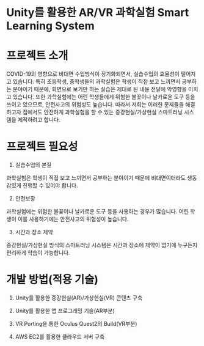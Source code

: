 # Unity를 활용한 AR/VR 과학실험 Smart Learning System

# 프로젝트 소개
COVID-19의 영향으로 비대면 수업방식이 장기화되면서, 실습수업의 효율성이 떨어지고 있습니다.
특히 초등학생, 중학생들의 과학실험은 학생이 직접 보고 느끼면서 공부하는 분야이기 때문에, 화면으로 보기만 하는 실습은 제대로 된 내용 전달에 악영향을 미치고 있습니다. 
또한 과학실험에는 어린 학생들에게 위험한 불꽃이나 날카로운 도구 등을 쓰이고 있으므로, 안전사고의 위험성도 높습니다.
따라서 저희는 이러한 문제들을 해결하고자 집에서도 안전하게 과학실험을 할 수 있는 증강현실/가상현실 스마트러닝 시스템을 제작하려고 합니다.

# 프로젝트 필요성
  1. 실습수업의 본질
  
  과학실험은 학생이 직접 보고 느끼면서 공부하는 분야이기 때문에 비대면이더라도 생동감있게 진행할 수 있어야 합니다.

  2. 안전보장
  
  과학실험에는 위험한 불꽃이나 날카로운 도구 등을 사용하는 경우가 많습니다. 어린 학생이 이를 사용하기에는 안전사고의 위험성이 높습니다.

  3. 시간과 장소 제약
  
  증강현실/가상현실 방식의 스마트러닝 시스템은 시간과 장소에 제약이 없기에 누구든지 편리하게 학습이 가능합니다.

# 개발 방법(적용 기술) 
   1. Unity를 활용한 증강현실(AR)/가상현실(VR) 콘텐츠 구축

   2. Unity를 활용한 앱 프로그래밍 기술(AR부분)
   
   3. VR Porting을 통한 Oculus Quest2의 Build(VR부분) 

   4. AWS EC2를 활용한 클라우드 서버 구축
